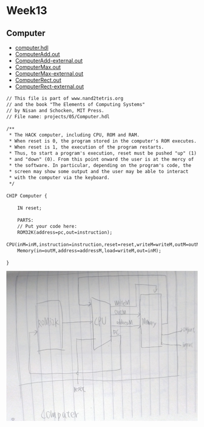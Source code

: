 # Week13
## Computer
* [computer.hdl](https://github.com/mark456tung/co109a/blob/master/05/Computer.hdl)
* [ComputerAdd.out](https://github.com/mark456tung/co109a/blob/master/05/ComputerAdd.out)
* [ComputerAdd-external.out](https://github.com/mark456tung/co109a/blob/master/05/ComputerAdd-external.out)
* [ComputerMax.out](https://github.com/mark456tung/co109a/blob/master/05/ComputerMax.out)
* [ComputerMax-external.out](https://github.com/mark456tung/co109a/blob/master/05/ComputerMax-external.out)
* [ComputerRect.out](https://github.com/mark456tung/co109a/blob/master/05/ComputerRect.out)
* [ComputerRect-external.out](https://github.com/mark456tung/co109a/blob/master/05/ComputerRect-external.out)
```
// This file is part of www.nand2tetris.org
// and the book "The Elements of Computing Systems"
// by Nisan and Schocken, MIT Press.
// File name: projects/05/Computer.hdl

/**
 * The HACK computer, including CPU, ROM and RAM.
 * When reset is 0, the program stored in the computer's ROM executes.
 * When reset is 1, the execution of the program restarts. 
 * Thus, to start a program's execution, reset must be pushed "up" (1)
 * and "down" (0). From this point onward the user is at the mercy of 
 * the software. In particular, depending on the program's code, the 
 * screen may show some output and the user may be able to interact 
 * with the computer via the keyboard.
 */

CHIP Computer {

    IN reset;

    PARTS:
    // Put your code here:
    ROM32K(address=pc,out=instruction);
    CPU(inM=inM,instruction=instruction,reset=reset,writeM=writeM,outM=outM,addressM=addressM,pc=pc);
    Memory(in=outM,address=addressM,load=writeM,out=inM);

}
```
![computer](https://github.com/mark456tung/co109a/blob/master/picture/computer.png)
